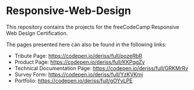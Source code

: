 # Responsive-Web-Design

This repository contains the projects for the freeCodeCamp Responsive Web Design Certification.

The pages presented here can also be found in the following links:

- Tribute Page: https://codepen.io/deriss/full/pozeRbR
- Product Page: https://codepen.io/deriss/full/KKPqgZy
- Technical Documentation Page: https://codepen.io/deriss/full/GRKMrRv
- Survey Form: https://codepen.io/deriss/full/YzKVKmj
- Portfolio: https://codepen.io/deriss/full/gOYvLPE
